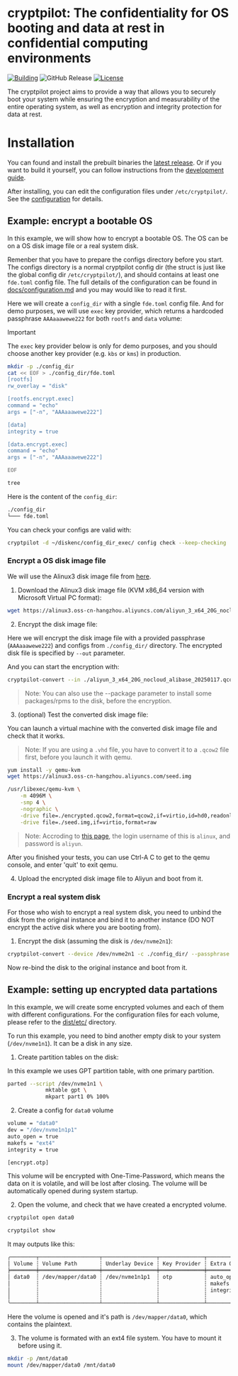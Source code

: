 # cryptpilot: The confidentiality for OS booting and data at rest in confidential computing environments
[![Building](/../../actions/workflows/build-rpm.yml/badge.svg)](/../../actions/workflows/build-rpm.yml)
![GitHub Release](https://img.shields.io/github/v/release/openanolis/cryptpilot)
[![License](https://img.shields.io/badge/License-Apache%202.0-blue.svg)](https://opensource.org/licenses/Apache-2.0)

The cryptpilot project aims to provide a way that allows you to securely boot your system while ensuring the encryption and measurability of the entire operating system, as well as encryption and integrity protection for data at rest.


# Installation

You can found and install the prebuilt binaries the [latest release](https://github.com/openanolis/cryptpilot/releases). Or if you want to build it yourself, you can follow instructions from the [development guide](docs/development.md).

After installing, you can edit the configuration files under `/etc/cryptpilot/`. See the [configuration](docs/configuration.md) for details.


## Example: encrypt a bootable OS

In this example, we will show how to encrypt a bootable OS. The OS can be on a OS disk image file or a real system disk. 

Remenber that you have to prepare the configs directory before you start. The configs directory is a normal cryptpilot config dir (the struct is just like the global config dir `/etc/cryptpilot/`), and should contains at least one `fde.toml` config file. The full details of the configuration can be found in [docs/configuration.md](docs/configuration.md) and you may would like to read it first.

Here we will create a `config_dir` with a single `fde.toml` config file. And for demo purposes, we will use `exec` key provider, which returns a hardcoded passphrase `AAAaaawewe222` for both `rootfs` and `data` volume:

> [!IMPORTANT]
> The `exec` key provider below is only for demo purposes, and you should choose another key provider (e.g. `kbs` or `kms`) in production.

```sh
mkdir -p ./config_dir
cat << EOF > ./config_dir/fde.toml
[rootfs]
rw_overlay = "disk"

[rootfs.encrypt.exec]
command = "echo"
args = ["-n", "AAAaaawewe222"]

[data]
integrity = true

[data.encrypt.exec]
command = "echo"
args = ["-n", "AAAaaawewe222"]

EOF

tree
```

Here is the content of the `config_dir`:
```txt
./config_dir
└─── fde.toml
```

You can check your configs are valid with:

```sh
cryptpilot -d ~/diskenc/config_dir_exec/ config check --keep-checking
```

### Encrypt a OS disk image file

We will use the Alinux3 disk image file from [here](https://mirrors.aliyun.com/alinux/3/image/).

1. Download the Alinux3 disk image file (KVM x86_64 version with Microsoft Virtual PC format):

```sh
wget https://alinux3.oss-cn-hangzhou.aliyuncs.com/aliyun_3_x64_20G_nocloud_alibase_20250117.qcow2
```

2. Encrypt the disk image file:

Here we will encrypt the disk image file with a provided passphrase (`AAAaaawewe222`) and configs from `./config_dir/` directory. The encrypted disk file is specified by `--out` parameter.

And you can start the encryption with:

```sh
cryptpilot-convert --in ./aliyun_3_x64_20G_nocloud_alibase_20250117.qcow2 --out ./encrypted.qcow2 -c ./config_dir/ --passphrase AAAaaawewe222
```

> Note: You can also use the --package parameter to install some packages/rpms to the disk, before the encryption.


3. (optional) Test the converted disk image file:

You can launch a virtual machine with the converted disk image file and check that it works.

> Note: If you are using a `.vhd` file, you have to convert it to a `.qcow2` file first, before you launch it with qemu.

```sh
yum install -y qemu-kvm
wget https://alinux3.oss-cn-hangzhou.aliyuncs.com/seed.img

/usr/libexec/qemu-kvm \
    -m 4096M \
    -smp 4 \
    -nographic \
    -drive file=./encrypted.qcow2,format=qcow2,if=virtio,id=hd0,readonly=off \
    -drive file=./seed.img,if=virtio,format=raw
```

> Note: Accroding to [this page](https://www.alibabacloud.com/help/zh/alinux/getting-started/use-alibaba-cloud-linux-3-images-in-an-on-premises-environment), the login username of this is `alinux`, and password is `aliyun`.

After you finished your tests, you can use Ctrl-A C to get to the qemu console, and enter 'quit' to exit qemu.

4. Upload the encrypted disk image file to Aliyun and boot from it.

### Encrypt a real system disk

For those who wish to encrypt a real system disk, you need to unbind the disk from the original instance and bind it to another instance (DO NOT encrypt the active disk where you are booting from).

1. Encrypt the disk (assuming the disk is `/dev/nvme2n1`):

```sh
cryptpilot-convert --device /dev/nvme2n1 -c ./config_dir/ --passphrase AAAaaawewe222
```

Now re-bind the disk to the original instance and boot from it.

## Example: setting up encrypted data partations

In this example, we will create some encrypted volumes and each of them with different configurations. For the configuration files for each volume, please refer to the [dist/etc/](dist/etc) directory.

To run this example, you need to bind another empty disk to your system (`/dev/nvme1n1`). It can be a disk in any size.

1. Create partition tables on the disk:

In this example we uses GPT partition table, with one primary partition.
```sh
parted --script /dev/nvme1n1 \
            mktable gpt \
            mkpart part1 0% 100%
```

2. Create a config for `data0` volume

```sh
volume = "data0"
dev = "/dev/nvme1n1p1"
auto_open = true
makefs = "ext4"
integrity = true

[encrypt.otp]
```

This volume will be encrypted with One-Time-Password, which means the data on it is volatile, and will be lost after closing. The volume will be automatically opened during system startup.

2. Open the volume, and check that we have created a encrypted volume.

```sh
cryptpilot open data0
```

```sh
cryptpilot show
```

It may outputs like this:

```txt
╭────────┬───────────────────┬─────────────────┬──────────────┬──────────────────┬──────────────┬────────╮
│ Volume ┆ Volume Path       ┆ Underlay Device ┆ Key Provider ┆ Extra Options    ┆ Initialized  ┆ Opened │
╞════════╪═══════════════════╪═════════════════╪══════════════╪══════════════════╪══════════════╪════════╡
│ data0  ┆ /dev/mapper/data0 ┆ /dev/nvme1n1p1  ┆ otp          ┆ auto_open = true ┆ Not Required ┆ True   │
│        ┆                   ┆                 ┆              ┆ makefs = "ext4"  ┆              ┆        │
│        ┆                   ┆                 ┆              ┆ integrity = true ┆              ┆        │
│        ┆                   ┆                 ┆              ┆                  ┆              ┆        │
╰────────┴───────────────────┴─────────────────┴──────────────┴──────────────────┴──────────────┴────────╯
```

Here the volume is opened and it's path is `/dev/mapper/data0`, which contains the plaintext.


3. The volume is formated with an ext4 file system. You have to mount it before using it.

```sh
mkdir -p /mnt/data0
mount /dev/mapper/data0 /mnt/data0
```
